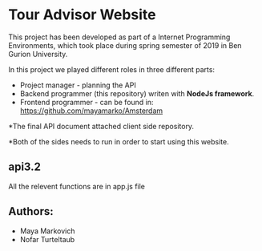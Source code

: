 
# Tour Advisor Website

This project has been developed as part of a Internet Programming Environments, which took place during spring semester of 2019 in Ben Gurion University.

In this project we played different roles in three different parts: 
- Project manager - planning the API 
- Backend programmer (this repository) writen with **NodeJs framework**. 
- Frontend programmer - can be found in: https://github.com/mayamarko/Amsterdam


*The final API document attached client side repository.

*Both of the sides needs to run in order to start using this website.

## api3.2
All the relevent functions are in app.js file

## Authors:
  - Maya Markovich
  - Nofar Turteltaub

